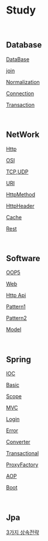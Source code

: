 # Study

<br>


## Database
[DataBase](https://github.com/MarkZiRo/spring-project/edit/master/study/bank/Database/database.md)

[join](https://github.com/MarkZiRo/spring-project/edit/master/study/bank/Database/join.md)

[Normalization](https://github.com/MarkZiRo/spring-project/edit/master/study/bank/Database/Normalization.md)

[Connection](https://github.com/MarkZiRo/spring-project/edit/master/study/bank/Database/Connection.md)

[Transaction](https://github.com/MarkZiRo/spring-project/edit/master/study/bank/Database/Transaction.md)

<br>

## NetWork

[Http](https://github.com/MarkZiRo/spring-project/edit/master/study/bank/Network/Http.md)

[OSI](https://github.com/MarkZiRo/spring-project/edit/master/study/bank/Network/OSI.md)

[TCP,UDP](https://github.com/MarkZiRo/spring-project/edit/master/study/bank/Network/TCPUDP.md)

[URI](https://github.com/MarkZiRo/spring-project/edit/master/study/bank/Network/URI.md)

[HttpMethod](https://github.com/MarkZiRo/spring-project/edit/master/study/bank/Network/HttpMethod.md)

[HttpHeader](https://github.com/MarkZiRo/spring-project/edit/master/study/bank/Network/HttpHeader.md)

[Cache](https://github.com/MarkZiRo/spring-project/edit/master/study/bank/Network/Cache.md)

[Rest](https://github.com/MarkZiRo/spring-project/edit/master/study/bank/Network/Rest.md)

<br>

## Software

[OOP5](https://github.com/MarkZiRo/spring-project/edit/master/study/bank/Software/OOP5.md)

[Web](https://github.com/MarkZiRo/spring-project/edit/master/study/bank/Software/Web.md)

[Http Api](https://github.com/MarkZiRo/spring-project/edit/master/study/bank/Software/HttpApi.md)

[Pattern1](https://github.com/MarkZiRo/spring-project/edit/master/study/bank/Software/Pattern1.md)

[Pattern2](https://github.com/MarkZiRo/spring-project/edit/master/study/bank/Software/Pattern2.md)

[Model](https://github.com/MarkZiRo/spring-project/edit/master/study/bank/Software/Model.md)

<br>

## Spring

[IOC](https://github.com/MarkZiRo/spring-project/edit/master/study/bank/Spring/IOC.md)

[Basic](https://github.com/MarkZiRo/spring-project/edit/master/study/bank/Spring/Basic.md)

[Scope](https://github.com/MarkZiRo/spring-project/edit/master/study/bank/Spring/Scope.md)

[MVC](https://github.com/MarkZiRo/spring-project/edit/master/study/bank/Spring/MVC.md)

[Login](https://github.com/MarkZiRo/spring-project/edit/master/study/bank/Spring/Login.md)

[Error](https://github.com/MarkZiRo/spring-project/edit/master/study/bank/Spring/Error.md)

[Converter](https://github.com/MarkZiRo/spring-project/edit/master/study/bank/Spring/Converter.md)

[Transactional](https://github.com/MarkZiRo/spring-project/edit/master/study/bank/Spring/Transactional.md)

[ProxyFactory](https://github.com/MarkZiRo/spring-project/edit/master/study/bank/Spring/CGLIB.md)

[AOP](https://github.com/MarkZiRo/spring-project/edit/master/study/bank/Spring/AOP.md)

[Boot](https://github.com/MarkZiRo/spring-project/edit/master/study/bank/Spring/Boot.md)

<br>

## Jpa

[3가지 상속전략](https://github.com/MarkZiRo/spring-project/edit/master/study/bank/Jpa/Inheritance.md)



